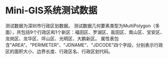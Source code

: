 # Mini-GIS系统测试数据
测试数据为深圳市行政区划数据。
测试数据几何要素类型为MultiPolygon（多面），共包括9个行政区和1个新区：福田区、罗湖区、盐田区、南山区、宝安区、龙岗区、龙华区、坪山区、光明区、大鹏新区。
属性表包含"AREA"、"PERIMETER"、"JDNAME"、"JDCODE"四个字段，分别表示行政区的面积大小、边界长度、行政区名、行政区划代码。
